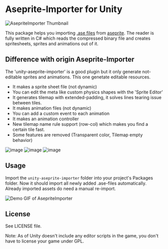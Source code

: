 # Aseprite-Importer for Unity
![AsepriteImporter Thumbnail](GitHub/AsepriteImporterUnity.png)

This package helps you importing [.ase files](https://github.com/aseprite/aseprite/blob/master/docs/ase-file-specs.md) from [aseprite](https://www.aseprite.org/). The reader is fully written in C# which reads the compressed binary file and creates spritesheets, sprites and animations out of it.

## Difference with origin Aseprite-Importer
The 'unity-aseprite-importer' is a good plugin but it only generate not-editable sprites and animations.
This one genetate editable resources.
* It makes a sprite sheet file (not dynamic)
* You can edit the meta like custom physics shapes with the 'Sprite Editor'
* It generates tilemap with extended-padding, it solves lines tearing issue between tiles.
* It makes animation files (not dynamic)
* You can add a custom event to each animation
* It makes an animation controller
* New tilemap name rule support (row-col) which makes you find a certain tile fast.
* Some features are removed (Transparent color, Tilemap empty behavior) 

![image](https://user-images.githubusercontent.com/22926212/100529665-2cb66480-322d-11eb-82fa-5729572a75d9.png)
![image](https://user-images.githubusercontent.com/22926212/100529680-57a0b880-322d-11eb-8e8a-e0b48ff0495b.png)
![image](https://user-images.githubusercontent.com/22926212/100529693-7e5eef00-322d-11eb-8d46-5c7e03e958ce.png)


## Usage
Import the ```unity-aseprite-importer``` folder into your project's Packages folder. Now it should import all newly added .ase-files automatically. Already imported assets do need a manual re-import.

![Demo GIF of AsepriteImporter](GitHub/aseprite-importer-demo.gif)


## License

See LICENSE file.

Note: As of Unity doesn't include any editor scripts in the game, you don't have to license your game under GPL.
